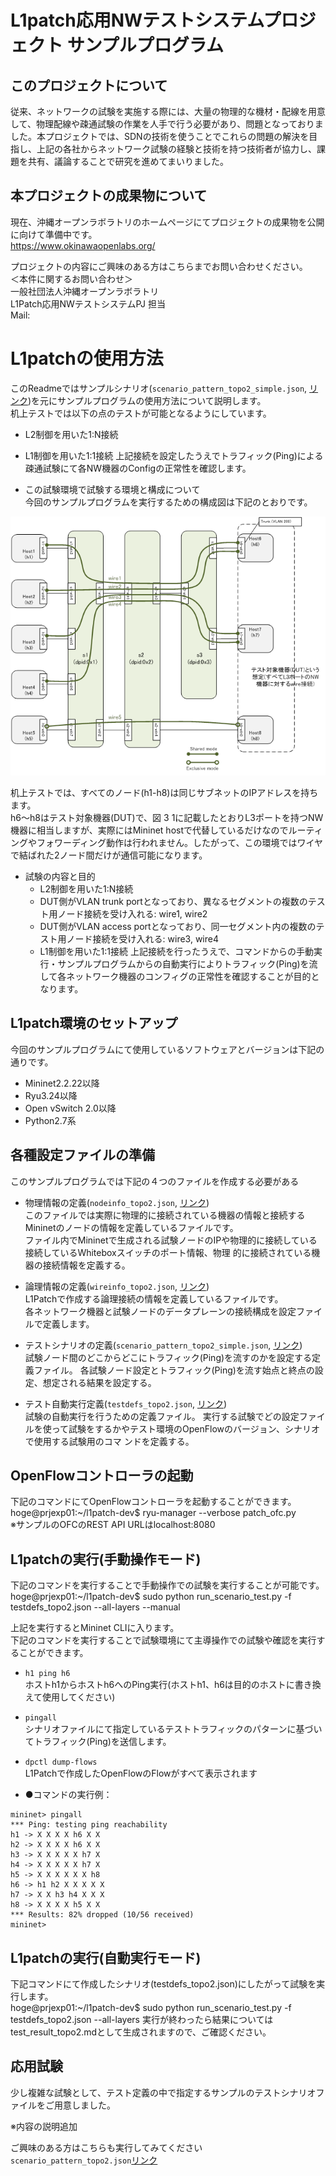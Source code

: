 # L1patch応用NWテストシステムプロジェクト サンプルプログラム  

## このプロジェクトについて  
  従来、ネットワークの試験を実施する際には、大量の物理的な機材・配線を用意して、物理配線や疎通試験の作業を人手で行う必要があり、問題となっておりました。本プロジェクトでは、SDNの技術を使うことでこれらの問題の解決を目指し、上記の各社からネットワーク試験の経験と技術を持つ技術者が協力し、課題を共有、議論することで研究を進めてまいりました。  

## 本プロジェクトの成果物について  
  現在、沖縄オープンラボラトリのホームページにてプロジェクトの成果物を公開に向けて準備中です。  
  https://www.okinawaopenlabs.org/  

  プロジェクトの内容にご興味のある方はこちらまでお問い合わせください。  
  ＜本件に関するお問い合わせ＞  
  一般社団法人沖縄オープンラボラトリ  
  L1Patch応用NWテストシステムPJ 担当  
  Mail:

# L1patchの使用方法  
  このReadmeではサンプルシナリオ(`scenario_pattern_topo2_simple.json`, [リンク](scenario_pattern_topo2_simple.json))を元にサンプルプログラムの使用方法について説明します。  
  机上テストでは以下の点のテストが可能となるようにしています。  
  * L2制御を用いた1:N接続
  * L1制御を用いた1:1接続
  上記接続を設定したうえでトラフィック(Ping)による疎通試験にて各NW機器のConfigの正常性を確認します。  

  * この試験環境で試験する環境と構成について  
  今回のサンプルプログラムを実行するための構成図は下記のとおりです。  


  ![scenario_pattern_topo2.json](scenario_pattern_topo2.png)

  机上テストでは、すべてのノード(h1-h8)は同じサブネットのIPアドレスを持ちます。  
  h6～h8はテスト対象機器(DUT)で、図 3 1に記載したとおりL3ポートを持つNW機器に相当しますが、実際にはMininet   hostで代替しているだけなのでルーティングやフォワーディング動作は行われません。したがって、この環境ではワイヤで結ばれた2ノード間だけが通信可能になります。  

  * 試験の内容と目的  
    * L2制御を用いた1:N接続  
     * DUT側がVLAN trunk portとなっており、異なるセグメントの複数のテスト用ノード接続を受け入れる: wire1, wire2
     * DUT側がVLAN access portとなっており、同一セグメント内の複数のテスト用ノード接続を受け入れる: wire3, wire4
    * L1制御を用いた1:1接続
    上記接続を行ったうえで、コマンドからの手動実行・サンプルプログラムからの自動実行によりトラフィック(Ping)を流して各ネットワーク機器のコンフィグの正常性を確認することが目的となります。



##	L1patch環境のセットアップ  
  今回のサンプルプログラムにて使用しているソフトウェアとバージョンは下記の通りです。

  * Mininet2.2.22以降
  * Ryu3.24以降
  * Open vSwitch 2.0以降
  * Python2.7系

##  各種設定ファイルの準備
  このサンプルプログラムでは下記の４つのファイルを作成する必要がある

  * 物理情報の定義(`nodeinfo_topo2.json`, [リンク](nodeinfo_topo2.json))  
    このファイルでは実際に物理的に接続されている機器の情報と接続するMininetのノードの情報を定義しているファイルです。  
    ファイル内でMininetで生成される試験ノードのIPや物理的に接続している接続しているWhiteboxスイッチのポート情報、物理  的に接続されている機器の接続情報を定義する。  

  * 論理情報の定義(`wireinfo_topo2.json`, [リンク](wireinfo_topo2.json))  
    L1Patchで作成する論理接続の情報を定義しているファイルです。  
    各ネットワーク機器と試験ノードのデータプレーンの接続構成を設定ファイルで定義します。  


  * テストシナリオの定義(`scenario_pattern_topo2_simple.json`, [リンク](scenario_pattern_topo2_simple.json))    
    試験ノード間のどこからどこにトラフィック(Ping)を流すのかを設定する定義ファイル。
    各試験ノード設定とトラフィック(Ping)を流す始点と終点の設定、想定される結果を設定する。

  * テスト自動実行定義(`testdefs_topo2.json`, [リンク](testdefs_topo2.json))  
    試験の自動実行を行うための定義ファイル。
    実行する試験でどの設定ファイルを使って試験をするかやテスト環境のOpenFlowのバージョン、シナリオで使用する試験用のコマ  ンドを定義する。

##  OpenFlowコントローラの起動
  下記のコマンドにてOpenFlowコントローラを起動することができます。
  hoge@prjexp01:~/l1patch-dev$ ryu-manager --verbose patch_ofc.py  
  ※サンプルのOFCのREST API URLはlocalhost:8080

##  L1patchの実行(手動操作モード)
  下記のコマンドを実行することで手動操作での試験を実行することが可能です。
  hoge@prjexp01:~/l1patch-dev$ sudo python run_scenario_test.py -f testdefs_topo2.json --all-layers   --manual

  上記を実行するとMininet CLIに入ります。  
  下記のコマンドを実行することで試験環境にて主導操作での試験や確認を実行することができます。

  - `h1 ping h6`  
    ホストh1からホストh6へのPing実行(ホストh1、h6は目的のホストに書き換えて使用してください)
  - `pingall`  
    シナリオファイルにて指定しているテストトラフィックのパターンに基づいてトラフィック(Ping)を送信します。
  - `dpctl dump-flows`  
    L1Patchで作成したOpenFlowのFlowがすべて表示されます

  - ●コマンドの実行例：
  ```
  mininet> pingall  
  *** Ping: testing ping reachability  
  h1 -> X X X X h6 X X  
  h2 -> X X X X h6 X X  
  h3 -> X X X X X h7 X  
  h4 -> X X X X X h7 X  
  h5 -> X X X X X X h8  
  h6 -> h1 h2 X X X X X  
  h7 -> X X h3 h4 X X X  
  h8 -> X X X X h5 X X  
  *** Results: 82% dropped (10/56 received)  
  mininet>  
  ```  

##  L1patchの実行(自動実行モード)

  下記コマンドにて作成したシナリオ(testdefs_topo2.json)にしたがって試験を実行します。  
  hoge@prjexp01:~/l1patch-dev$ sudo python run_scenario_test.py -f testdefs_topo2.json --all-layers
  実行が終わったら結果についてはtest_result_topo2.mdとして生成されますので、ご確認ください。  

##  応用試験  
  少し複雑な試験として、テスト定義の中で指定するサンプルのテストシナリオファイルをご用意しました。  

※内容の説明追加

  ご興味のある方はこちらも実行してみてください `scenario_pattern_topo2.json`[リンク](scenario_pattern_topo2.json)  
